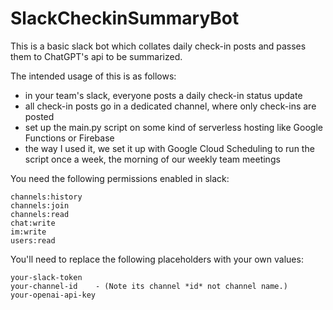 # SlackCheckinSummaryBot
This is a basic slack bot which collates daily check-in posts and passes them to ChatGPT's api to be summarized.

The intended usage of this is as follows:

- in your team's slack, everyone posts a daily check-in status update
- all check-in posts go in a dedicated channel, where only check-ins are posted
- set up the main.py script on some kind of serverless hosting like Google Functions or Firebase
- the way I used it, we set it up with Google Cloud Scheduling to run the script once a week, the morning of our weekly team meetings

You need the following permissions enabled in slack:
```
channels:history
channels:join
channels:read
chat:write
im:write
users:read
```

You'll need to replace the following placeholders with your own values:
```
your-slack-token
your-channel-id    - (Note its channel *id* not channel name.)
your-openai-api-key
```

